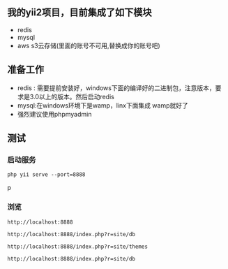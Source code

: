 ## 我的yii2项目，目前集成了如下模块
* redis
* mysql
* aws s3云存储(里面的账号不可用,替换成你的账号吧)
 
## 准备工作
* redis : 需要提前安装好，windows下面的编译好的二进制包，注意版本，要求是3.0以上的版本。然后启动redis
* mysql:在windows环境下是wamp，linx下面集成 wamp就好了
* 强烈建议使用phpmyadmin

## 测试
### 启动服务
```
php yii serve --port=8888
```
p
### 浏览
```
http://localhost:8888
```
```
http://localhost:8888/index.php?r=site/db
```

```
http://localhost:8888/index.php?r=site/themes
```

```
http://localhost:8888/index.php?r=site/db
```
